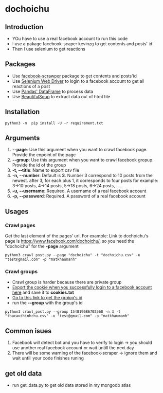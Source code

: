 # dochoichu

## Introduction
- YOu have to use a real facebook account to run this code
- I use a pakage facebook-scaper kevinzg to get contents and posts' id
- Then I use selenium to get reactions 

## Packages
- Use [facebook-scrawper](https://github.com/kevinzg/facebook-scraper) package to get contents and posts'id
- Use [Selenium Web Driver](https://pythonspot.com/selenium-webdriver/) to login to a facebook account to get all reactions of a post
- Use [Pandas' DataFrame](https://pandas.pydata.org/pandas-docs/stable/reference/api/pandas.DataFrame.html) to process data
- Use [BeautifulSoup](https://beautiful-soup-4.readthedocs.io/en/latest/) to extract data out of html file

## Installation
```
python3 -m  pip install -U -r requirement.txt
```

## Arguments
1. **--page**: Use this argument when you want to crawl facebook page. Provide the enpoint of the page
2. **--group**: Use this argument when you want to crawl facebook gropup. Provide the id of the group
3. **-t, --title**: Name to export csv file
4. **-n, --number**: Default is **3**. Number 3 correspond to 10 posts from the newest. after 3, for each plus 1, it corresponds to four posts
    for example: 3->10 posts, 4->14 posts, 5->18 posts, 6->24 posts, ......
4. **-u, --username**: Required. A username of a real facebook account
5. **-p, --password**: Required. A password of a real facebook account

## Usages
### Crawl pages
Get the last element of the pages' url. 
For example: Link to dochoichu's page is https://www.facebook.com/dochoichu/, so you need the "dochoichu" for the **-page** argument
```
python3 crawl_post.py --page "dochoichu" -t "dochoichu.csv" -u "test@gmail.com" -p "matkhaumanh"
```
### Crawl groups
- Crawl group is harder because there are private group
- [Export the cookie when you successfully login to a facebook account here](https://chrome.google.com/webstore/detail/editthiscookie/fngmhnnpilhplaeedifhccceomclgfbg) and save it to **cookies.txt**
- [Go to this link to get the groiup's id](https://lookup-id.com/)
- run the **--group** with the group's id
```
python3 crawl_post.py --group 154819686702568 -n 3 -t "thacauthinhchu.csv" -u "test@gmail.com" -p "matkhaumanh"
```
## Common isues
1. Facebook will detect bot and you have to verify to login -> you should use another real facebook account or wait untill the next day 
2. There will be some warning of the facebook-scraper -> ignore them and wait untill your code finishes runing
## get old data
- run get_data.py to get old data stored in my mongodb atlas
